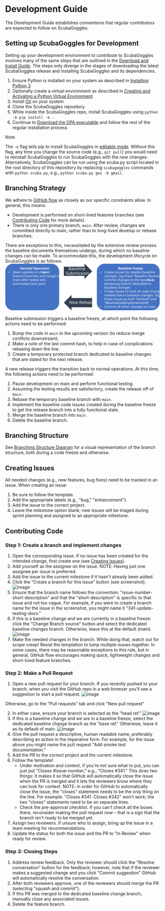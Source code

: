 # Development Guide

The Development Guide establishes conventions that regular contributors are expected to follow on ScubaGoggles.

## Setting up ScubaGoggles for Development

Setting up your development environment to contribute to ScubaGoggles involves many of the same steps that are outlined in the [Download and Install Guide](../installation/DownloadAndInstall.md). The steps only diverge in the stages of downloading the latest ScubaGoggles release and installing ScubaGoggles and its dependencies.

1. Ensure Python is installed on your system as described in [Installing Python 3](/docs/installation/DownloadAndInstall.md#installing-python-3)
1. Optionally create a virtual environment as described in [Creating and Activating a Python Virtual Environment](/docs/installation/DownloadAndInstall.md#creating-and-activating-a-python-virtual-environment)
1. Install [Git](https://git-scm.com/downloads) on your system
1. Clone the ScubaGoggles repository
1. While inside the ScubaGoggles repo, install ScubaGoggles using `python -m pip install -e .`
1. Continue to [Download the OPA executable](/docs/installation/OPA.md) and follow the rest of the regular installation process

> [!NOTE]
> The `-e` flag tells pip to install ScubaGoggles in [editable mode](https://setuptools.pypa.io/en/latest/userguide/development_mode.html). Without this flag, any time you change the source code (e.g., `git pull`) you would need to reinstall ScubaGoggles to run ScubaGoggles with the new changes. Alternatively, ScubaGoggles can be run using the scuba.py script located in the root directory of this repository by replacing `scubagoggles` commands with `python scuba.py`, e.g., `python scuba.py gws -b gmail`.

## Branching Strategy

We adhere to [GitHub flow](https://docs.github.com/en/get-started/using-github/github-flow) as closely as our specific constraints allow. In general, this means:

- Development is performed on short-lived features branches (see [Contributing Code](#contributing-code) for more details).
- There is only one primary branch, `main`. After review, changes are committed directly to main, rather than to long-lived develop or release branches.

There are exceptions to this, necessitated by the extensive review process the baseline documents themselves undergo, during which no baseline changes can be made.
To accommodate this, the development lifecycle on ScubaGoggles is as follows:
![image](../../images/scubagoggles_lifecycle.svg)

Baseline submission triggers a baseline freeze, at which point the following actions need to be performed:

1. Bump the code in `main` to the upcoming version (to reduce merge conflicts downstream).
2. Make a note of the last commit hash, to help in case of complications rebasing down the line.
3. Create a temporary protected branch dedicated to baseline changes that are slated for the next release.

A new release triggers the transition back to normal operations. At this time, the following actions need to be performed:

1. Pause development on main and perform functional testing.
2. Assuming the testing results are satisfactory, create the release off of `main`.
3. Rebase the temporary baseline branch with `main`.
4. Implement the baseline code issues created during the baseline freeze to get the release branch into a fully functional state.
5. Merge the baseline branch into `main`.
6. Delete the baseline branch.

## Branching Structure

See [Branching Structure Diagram](BRANCHINGSTRUCTURE.md) for a visual representation of the branch structure, both during a code freeze and otherwise.

## Creating Issues

All needed changes (e.g., new features, bug fixes) need to be tracked in an issue. When creating an issue:

1. Be sure to follow the template.
2. Add the appropriate labels (e.g., "bug," "enhancement").
3. Add the issue to the correct project.
4. Leave the milestone option blank; new issues will be triaged during sprint planning and assigned to an appropriate milestone.

## Contributing Code

### Step 1: Create a branch and implement changes

1. Open the corresponding issue. If no issue has been created for the intended change, first create one (see [Creating Issues](#creating-issues)).
2. Add yourself as the assignee on the issue. NOTE: Having just one assignee per issue is preferred.
3. Add the issue to the current milestone if it hasn't already been added.
4. Click the "Create a branch for this issue" button (see screenshot).
   ![image](https://github.com/user-attachments/assets/4dbaf33b-ff53-48b3-aa39-74c97094dfbc)
5. Ensure that the branch name follows the convention: "issue-number-short-description" and that the "short-description" is specific to that issue and not too vague.
   For example, if you were to create a branch name for the issue in the screenshot, you might name it "341-update-testing-docs."
6. If this is a baseline change and we are currently in a baseline freeze: click the "Change Branch source" button and select the dedicated baseline changes branch.
   Otherwise, leave this at the default (main).
   ![image](https://github.com/user-attachments/assets/e3cafc21-9400-44f5-b7ab-2a21e63772c1)
7. Make the needed changes in the branch. While doing that, watch out for scope creep! Resist the temptation to lump multiple issues together.
   In some cases, there may be reasonable exceptions to this rule, but in general, GitHub flow encourages making quick, lightweight changes and short-lived feature branches.

### Step 2: Make a Pull Request

1. Open a new pull request for your branch. If you recently pushed to your branch, when you visit the GitHub repo in a web browser you'll see a suggestion to start a pull request.
   ![image](https://github.com/user-attachments/assets/e6de2e67-6fd6-4d30-8c5b-790151ea906b)

Otherwise, go to the "Pull requests" tab and click "New pull request"

2. In either case, ensure your branch is selected as the "head ref."
   ![image](https://github.com/user-attachments/assets/8b3c2e73-6b64-49bf-a993-797f4d975da3)
3. If this is a baseline change and we are in a baseline freeze, select the dedicated baseline change branch as the "base ref." Otherwise, leave it as its default of main.
   ![image](https://github.com/user-attachments/assets/0779cdbb-b888-463a-9cc8-35a16a1735ee)
4. Give the pull request a descriptive, human readable name, preferably describing an action in the imperative form.
   For example, for the issue above you might name the pull request "Add smoke test documentation."
5. Add the PR to the correct project and the current milestone.
6. Follow the template!
   - Under motivation and context, if you're not sure what to put, you can just put "Closes #issue-number," e.g., "Closes #341."
     This does two things: it makes it so that GitHub will automatically close the issue when the PR is merged and it lets the reviewers know where they can look for context.
     NOTE: in order for GitHub to automatically close the issue, the "closes" statement needs to be the only thing on the line. For example: "Closes #341. Closes #342" won't work;
     the two "closes" statements need to be on separate lines.
   - Check the pre-approval checklist. If you can't check all the boxes there, reconsider making the pull request now – that is a sign that the branch isn't ready to be merged yet.
7. Assign two reviewers. If unsure who to assign, bring up the issue in a team meeting for recommendations.
8. Update the status for both the issue and the PR to "In Review" when ready for review.

### Step 3: Closing Steps

1. Address review feedback. Only the reviewer should click the "Resolve conversation" button for the feedback; however, note that if the reviewer makes a suggested change and you click "Commit suggestion" GitHub will automatically resolve the conversation.
2. After both reviewers approve, one of the reviewers should merge the PR (selecting "squash and commit").
3. If this PR was merged to the dedicated baseline change branch, manually close any associated issues.
4. Delete the feature branch.
